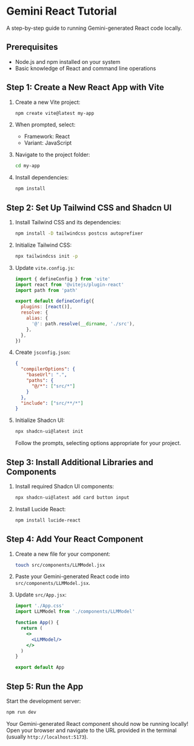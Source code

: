 # Gemini React Tutorial

A step-by-step guide to running Gemini-generated React code locally.

## Prerequisites

- Node.js and npm installed on your system
- Basic knowledge of React and command line operations

## Step 1: Create a New React App with Vite

1. Create a new Vite project:
   ```bash
   npm create vite@latest my-app
   ```

2. When prompted, select:
   - Framework: React
   - Variant: JavaScript

3. Navigate to the project folder:
   ```bash
   cd my-app
   ```

4. Install dependencies:
   ```bash
   npm install
   ```

## Step 2: Set Up Tailwind CSS and Shadcn UI

1. Install Tailwind CSS and its dependencies:
   ```bash
   npm install -D tailwindcss postcss autoprefixer
   ```

2. Initialize Tailwind CSS:
   ```bash
   npx tailwindcss init -p
   ```

3. Update `vite.config.js`:
   ```javascript
   import { defineConfig } from 'vite'
   import react from '@vitejs/plugin-react'
   import path from 'path'

   export default defineConfig({
     plugins: [react()],
     resolve: {
       alias: {
         '@': path.resolve(__dirname, './src'),
       },
     },
   })
   ```

4. Create `jsconfig.json`:
   ```json
   {
     "compilerOptions": {
       "baseUrl": ".",
       "paths": {
         "@/*": ["src/*"]
       }
     },
     "include": ["src/**/*"]
   }
   ```

5. Initialize Shadcn UI:
   ```bash
   npx shadcn-ui@latest init
   ```
   Follow the prompts, selecting options appropriate for your project.

## Step 3: Install Additional Libraries and Components

1. Install required Shadcn UI components:
   ```bash
   npx shadcn-ui@latest add card button input
   ```

2. Install Lucide React:
   ```bash
   npm install lucide-react
   ```

## Step 4: Add Your React Component

1. Create a new file for your component:
   ```bash
   touch src/components/LLMModel.jsx
   ```

2. Paste your Gemini-generated React code into `src/components/LLMModel.jsx`.

3. Update `src/App.jsx`:
   ```jsx
   import './App.css'
   import LLMModel from './components/LLMModel'

   function App() {
     return (
       <>
         <LLMModel/>
       </>
     )
   }

   export default App
   ```

## Step 5: Run the App

Start the development server:
```bash
npm run dev
```

Your Gemini-generated React component should now be running locally! Open your browser and navigate to the URL provided in the terminal (usually `http://localhost:5173`).